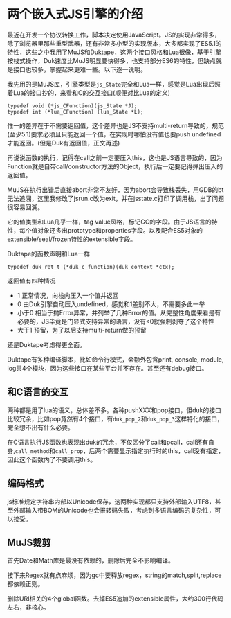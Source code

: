 # 两个嵌入式JS引擎的介绍

最近在开发一个协议转换工作，脚本决定使用JavaScript。JS的实现非常得多，除了浏览器里那些重型武器，还有非常多小型的实现版本，大多都实现了ES5.1的特性，这些之中我用了MuJS和Duktape，这两个接口风格和Lua很像，基于引擎按栈式操作，Duk速度比MuJS明显要快得多，也支持部分ES6的特性，但缺点就是接口也较多，掌握起来更难一些。以下逐一说明。

我先用的是MuJS库，引擎类型是`js_State`完全和Lua一样，感觉是Lua出现后照着Lua的接口抄的，来看和C的交互接口(顺便对比Lua的定义)

    typedef void (*js_CFunction)(js_State *J);
    typedef int (*lua_CFunction) (lua_State *L);

惟一的差异在于不需要返回值，这个差异也是JS不支持multi-return导致的，规范(至少5.1)要求必须且只能返回一个值，在实现时哪怕没有值也要push undefined才能返回。(但是Duk有返回值，正文再述)

再说说函数的执行，记得在call之前一定要压入this，这也是JS语言导致的，因为Function就是自带call/constructor方法的Object，执行后一定要记得弹出压入的返回值。

MuJS在执行出错后直接abort非常不友好，因为abort会导致栈丢失，用GDB的bt无法追溯，这里我修改了jsrun.c改为exit，并在jsstate.c打印了调用栈，出了问题很容易回溯。

它的值类型和Lua几乎一样，tag value风格，标记GC的字段。由于JS语言的特性，每个值对象还多出prototype和properties字段。以及配合ES5对象的extensible/seal/frozen特性的extensible字段。

Duktape的函数声明和Lua一样

    typedef duk_ret_t (*duk_c_function)(duk_context *ctx);

返回值有四种情况

* 1 正常情况，向栈内压入一个值并返回
* 0 由Duk引擎自动压入undefined，感觉和1差别不大，不需要多此一举
* 小于0 相当于抛Error异常，并列举了几种Error的值。从完整性角度来看是有必要的，JS毕竟是门显式支持异常的语言，没有<0就强制剥夺了这个特性
* 大于1 预留，为了以后支持multi-return做的预留

还是Duktape考虑得更全面。

Duktape有多种编译脚本，比如命令行模式，会额外包含print, console, module, log共4个模块，因为这些接口在某些平台并不存在。甚至还有debug接口。

和C语言的交互
----
两种都是用了lua的语义，总体差不多。各种pushXXX和pop接口，但duk的接口比较冗余，比如pop竟然有4个接口，有`duk_pop_2`和`duk_pop_3`这样特化的接口，完全想不出有什么必要。

在C语言执行JS函数也表现出duk的冗余，不仅区分了call和pcall，call还有自身,`call_method`和`call_prop`，后两个需要显示指定执行时的this，call没有指定，因此这个函数内了不要调用this。

编码格式
--
js标准规定字符串内部以Unicode保存，这两种实现都只支持外部输入UTF8，甚至外部输入带BOM的Unicode也会报转码失败，考虑到多语言编码的复杂性，可以接受。

MuJS裁剪
--
首先Date和Math库是最没有依赖的，删除后完全不影响编译。

接下来Regex就有点麻烦，因为gc中要释放regex，string的match,split,replace都依赖正则。

删除URI相关的4个global函数。去掉ES5追加的extensible属性，大约300行代码左右，非核心。